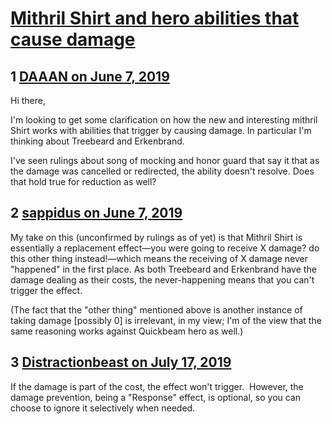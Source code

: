 # [Mithril Shirt and hero abilities that cause damage](https://community.fantasyflightgames.com/topic/296122-mithril-shirt-and-hero-abilities-that-cause-damage/)

## 1 [DAAAN on June 7, 2019](https://community.fantasyflightgames.com/topic/296122-mithril-shirt-and-hero-abilities-that-cause-damage/?do=findComment&comment=3716681)

Hi there, 

I'm looking to get some clarification on how the new and interesting mithril Shirt works with abilities that trigger by causing damage. In particular I'm thinking about Treebeard and Erkenbrand.

I've seen rulings about song of mocking and honor guard that say it that as the damage was cancelled or redirected, the ability doesn't resolve. Does that hold true for reduction as well?

## 2 [sappidus on June 7, 2019](https://community.fantasyflightgames.com/topic/296122-mithril-shirt-and-hero-abilities-that-cause-damage/?do=findComment&comment=3716975)

My take on this (unconfirmed by rulings as of yet) is that Mithril Shirt is essentially a replacement effect—you were going to receive X damage? do this other thing instead!—which means the receiving of X damage never "happened" in the first place. As both Treebeard and Erkenbrand have the damage dealing as their costs, the never-happening means that you can't trigger the effect.

(The fact that the "other thing" mentioned above is another instance of taking damage [possibly 0] is irrelevant, in my view; I'm of the view that the same reasoning works against Quickbeam hero as well.)

## 3 [Distractionbeast on July 17, 2019](https://community.fantasyflightgames.com/topic/296122-mithril-shirt-and-hero-abilities-that-cause-damage/?do=findComment&comment=3741814)

If the damage is part of the cost, the effect won't trigger.  However, the damage prevention, being a "Response" effect, is optional, so you can choose to ignore it selectively when needed.

